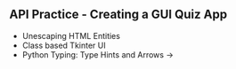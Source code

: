 ## API Practice - Creating a GUI Quiz App

- Unescaping HTML Entities
- Class based Tkinter UI
- Python Typing: Type Hints and Arrows ->
